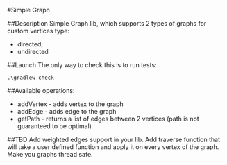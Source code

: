 #Simple Graph
 
##Description
Simple Graph lib, which supports 2 types of graphs for custom vertices type:
  - directed;
  - undirected
  
##Launch
The only way to check this is to run tests:

<code>.\gradlew check</code>

##Available operations:
 - addVertex - adds vertex to the graph
 - addEdge - adds edge to the graph
 - getPath - returns a list of edges between 2 vertices (path is not guaranteed to be optimal)

##TBD
Add weighted edges support in your lib.
Add traverse function that will take a user defined function and apply it on every vertex of the graph.
Make you graphs thread safe.